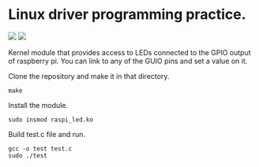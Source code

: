 # Linux driver programming practice.
![](https://img.shields.io/badge/made%20for%20-raspberry-brightgreen.svg)
![](https://img.shields.io/badge/made%20by-splinter1984-blue)	

Kernel module that provides access to LEDs connected to the GPIO output of raspberry pi. You can link to any of the GUIO pins and set a value on it.

Clone the repository and make it in that directory.

```
make
```

Install the module.

```
sudo insmod raspi_led.ko
```

Build test.c file and run.

```
gcc -o test test.c
sudo ./test
```
